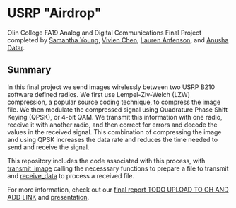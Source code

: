 # USRP "Airdrop"
Olin College FA19 Analog and Digital Communications Final Project completed by [Samantha Young](https://github.com/SamYoung20), [Vivien Chen](https://github.com/vivienyuwenchen), [Lauren Anfenson](https://github.com/lanfenson), and [Anusha Datar](https://github.com/anushadatar). 
## Summary
In this final project we send images wirelessly between two USRP B210 software defined radios. We first use Lempel-Ziv-Welch (LZW) compression, a popular source coding technique, to compress the image file. We then modulate the compressed signal using  Quadrature Phase Shift Keying (QPSK), or 4-bit QAM. We transmit this information with one radio, receive it with another radio, and then correct for errors and decode the values in the received signal. This combination of compressing the image and using QPSK increases the data rate and reduces the time needed to send and receive the signal.

This repository includes the code associated with this process, with [transmit_image](https://github.com/anushadatar/USRP-airdrop/blob/master/transmit_image.m) calling the necesssary functions to prepare a file to transmit and [receive_data](https://github.com/anushadatar/USRP-airdrop/blob/master/receive_data.m) to process a received file. 

For more information, check out our [final report TODO UPLOAD TO GH AND ADD LINK]() and [presentation](https://docs.google.com/presentation/d/1z7SVGgXfu3hnzfCLlbkORCMY87OU6EDbpJtw_uwTl6o/edit?usp=sharing).
